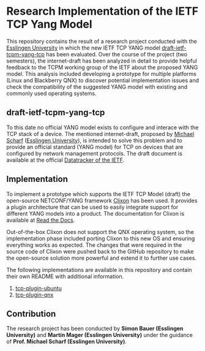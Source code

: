 # Research Implementation of the IETF TCP Yang Model

This repository contains the result of a research project conducted with the [Esslingen University](https://www.hs-esslingen.de/en/) in which the new IETF TCP YANG model [draft-ietf-tcpm-yang-tcp](https://datatracker.ietf.org/doc/html/draft-ietf-tcpm-yang-tcp) has been evaluated. Over the course of the project (two semesters), the internet-draft has been analyzed in detail to provide helpful feedback to the TCPM working group of the IETF about the proposed YANG model. This analysis included developing a prototype for multiple platforms (Linux and Blackberry QNX) to discover potential implementation issues and check the compatibility of the suggested YANG model with existing and commonly used operating systems.

## draft-ietf-tcpm-yang-tcp

To this date no official YANG model exists to configure and interace with the TCP stack of a device. The mentioned internet-draft, proposed by [Michael Scharf](https://datatracker.ietf.org/person/michael.scharf@hs-esslingen.de) ([Esslingen University](https://www.hs-esslingen.de/en/)), is intended to solve this problem and to provide an official standard (YANG model) for TCP on devices that are configured by network management protocols. The draft document is available at the official [Datatracker of the IETF](https://datatracker.ietf.org/doc/html/draft-ietf-tcpm-yang-tcp).

## Implementation

To implement a prototype which supports the IETF TCP Model (draft) the open-source NETCONF/YANG framework [Clixon](https://github.com/clicon/clixon) has been used. It provides a plugin architecture that can be used to easily integrate support for different YANG models into a product. The documentation for Clixon is available at [Read the Docs](https://clixon-docs.readthedocs.io/en/latest/). 

Out-of-the-box Clixon does not support the QNX operating system, so the implementation phase included porting Clixon to this new OS and ensuring everything works as expected. The changes that were required in the source code of Clixon were pushed back to the GitHub repository to make the open-source solution more powerful and extend it to further use cases.

The following implementations are available in this repository and contain their own README with additional information.

1. [tcp-plugin-ubuntu](/tcp-plugin-ubuntu)
2. [tcp-plugin-qnx](/tcp-plugin-qnx)

## Contribution

The research project has been conducted by **Simon Bauer (Esslingen University)** and **Martin Mager (Esslingen University)** under the guidance of **Prof. Michael Scharf (Esslingen University)**.
